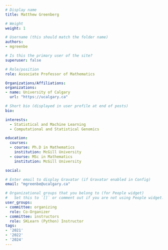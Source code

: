 ```yaml
---
# Display name
title: Matthew Greenberg

# Weight
weight: 1

# Username (this should match the folder name)
authors:
- mgreenbe

# Is this the primary user of the site?
superuser: false

# Role/position
role: Associate Professor of Mathematics

Organizations/Affiliations:
organizations:
- name: University of Calgary
  url: "https://ucalgary.ca"

# Short bio (displayed in user profile at end of posts)
bio: 

interests:
  - Statistical and Machine Learning
  - Computational and Statistical Genomics

education:
  courses:
  - course: Ph.D in Mathematics
    institution: McGill University
  - course: MSc in Mathematics
    institution: McGill University

social:

# Enter email to display Gravatar (if Gravatar enabled in Config)
email: "mgreenbe@ucalgary.ca"

# Organizational groups that you belong to (for People widget)
#   Set this to `[]` or comment out if you are not using People widget.
user_groups:
- committee: organizing
  role: Co-Organizer
- committee: instructors
  role: SKLearn (Python) Instructor
tags:
- '2021'
- '2022'
- '2024'
---
```

